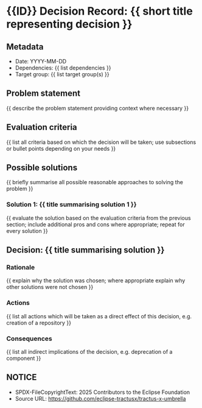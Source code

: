 <!--
#######################################################################

Tractus-X - Special Interest Group (SIG) Architecture

Copyright (c) 2025 Contributors to the Eclipse Foundation

See the NOTICE file(s) distributed with this work for additional
information regarding copyright ownership.

This work is made available under the terms of the
Creative Commons Attribution 4.0 International (CC-BY-4.0) license,
which is available at
https://creativecommons.org/licenses/by/4.0/legalcode.

SPDX-License-Identifier: CC-BY-4.0

Source URL: https://github.com/eclipse-tractusx/tractus-x-umbrella

#######################################################################
-->

<!-- File name must be aligned with title. -->

# {{ID}} Decision Record: {{ short title representing decision }}

## Metadata

* Date: YYYY-MM-DD
* Dependencies: {{ list dependencies }}
* Target group: {{ list target group(s) }}

## Problem statement

{{ describe the problem statement providing context where necessary }}

## Evaluation criteria

{{ list all criteria based on which the decision will be taken; use subsections or bullet points depending on your needs }}

## Possible solutions

{{ briefly summarise all possible reasonable approaches to solving the problem }}

### Solution 1: {{ title summarising solution 1 }}

{{ evaluate the solution based on the evaluation criteria from the previous section; include additional pros and cons where appropriate; repeat for every solution }}

## Decision: {{ title summarising solution }}

### Rationale

{{ explain why the solution was chosen; where appropriate explain why other solutions were not chosen }}

### Actions

{{ list all actions which will be taken as a direct effect of this decision, e.g. creation of a repository }}

### Consequences

{{ list all indirect implications of the decision, e.g. deprecation of a component }}

## NOTICE

- SPDX-FileCopyrightText: 2025 Contributors to the Eclipse Foundation
- Source URL: <https://github.com/eclipse-tractusx/tractus-x-umbrella>
